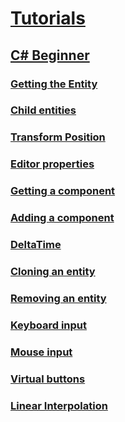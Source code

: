 
# [Tutorials](index.md)
## [C# Beginner](csharpbeginner/index.md)
### [Getting the Entity](csharpbeginner/entity.md)
### [Child entities](csharpbeginner/child-entities.md) 
### [Transform Position](csharpbeginner/transform-Position.md) 
### [Editor properties](csharpbeginner/editor-properties.md) 
### [Getting a component](csharpbeginner/get-component.md) 
### [Adding a component](csharpbeginner/add-component.md) 
### [DeltaTime](csharpbeginner/delta-time.md) 
### [Cloning an entity](csharpbeginner/cloning-entities.md) 
### [Removing an entity](csharpbeginner/removing-entities.md) 
### [Keyboard input](csharpbeginner/keyboard-input.md) 
### [Mouse input](csharpbeginner/mouse-input.md) 
### [Virtual buttons](csharpbeginner/virtual-buttons.md)
### [Linear Interpolation](csharpbeginner/linear-interpolation.md)
